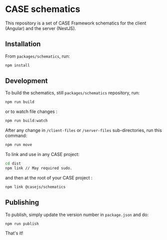 # CASE schematics

This repository is a set of CASE Framework schematics for the client (Angular) and the server (NestJS).

## Installation

From `packages/schematics`, run:

```bash
npm install
```

## Development

To build the schematics, still `packages/schematics` repository, run:

```bash
npm run build
```

or to watch file changes :

```bash
npm run build:watch
```

After any change in `/client-files` or `/server-files` sub-directories, run this command:

```bash
npm run move
```

To link and use in any CASE project:

```bash
cd dist
npm link // May required sudo.
```

and then at the root of your CASE project :

```bash
npm link @casejs/schematics
```

## Publishing

To publish, simply update the version number in `package.json` and do:

```bash
npm run publish
```

That's it!
